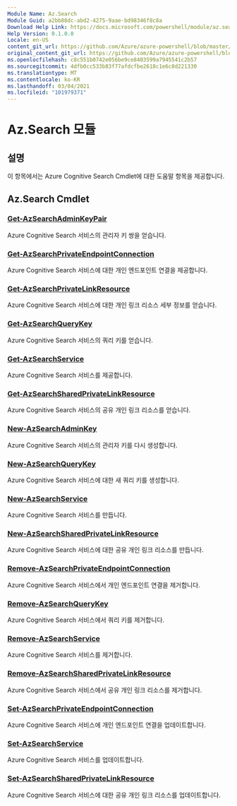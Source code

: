 ```yaml
---
Module Name: Az.Search
Module Guid: a2bb88dc-abd2-4275-9aae-bd98346f8c8a
Download Help Link: https://docs.microsoft.com/powershell/module/az.search
Help Version: 0.1.0.0
Locale: en-US
content_git_url: https://github.com/Azure/azure-powershell/blob/master/src/Search/Search/help/Az.Search.md
original_content_git_url: https://github.com/Azure/azure-powershell/blob/master/src/Search/Search/help/Az.Search.md
ms.openlocfilehash: c8c551b0742e056be9ce8403599a7945541c2b57
ms.sourcegitcommit: 4dfb0cc533b83f77afdcfbe2618c1e6c8d221330
ms.translationtype: MT
ms.contentlocale: ko-KR
ms.lasthandoff: 03/04/2021
ms.locfileid: "101979371"
---
```

# Az.Search 모듈
## 설명
이 항목에서는 Azure Cognitive Search Cmdlet에 대한 도움말 항목을 제공합니다.

## Az.Search Cmdlet
### [Get-AzSearchAdminKeyPair](Get-AzSearchAdminKeyPair.md)
Azure Cognitive Search 서비스의 관리자 키 쌍을 얻습니다.

### [Get-AzSearchPrivateEndpointConnection](Get-AzSearchPrivateEndpointConnection.md)
Azure Cognitive Search 서비스에 대한 개인 엔드포인트 연결을 제공합니다.

### [Get-AzSearchPrivateLinkResource](Get-AzSearchPrivateLinkResource.md)
Azure Cognitive Search 서비스에 대한 개인 링크 리소스 세부 정보를 얻습니다.

### [Get-AzSearchQueryKey](Get-AzSearchQueryKey.md)
Azure Cognitive Search 서비스의 쿼리 키를 얻습니다.

### [Get-AzSearchService](Get-AzSearchService.md)
Azure Cognitive Search 서비스를 제공합니다.

### [Get-AzSearchSharedPrivateLinkResource](Get-AzSearchSharedPrivateLinkResource.md)
Azure Cognitive Search 서비스의 공유 개인 링크 리소스를 얻습니다.

### [New-AzSearchAdminKey](New-AzSearchAdminKey.md)
Azure Cognitive Search 서비스의 관리자 키를 다시 생성합니다.

### [New-AzSearchQueryKey](New-AzSearchQueryKey.md)
Azure Cognitive Search 서비스에 대한 새 쿼리 키를 생성합니다.

### [New-AzSearchService](New-AzSearchService.md)
Azure Cognitive Search 서비스를 만듭니다.

### [New-AzSearchSharedPrivateLinkResource](New-AzSearchSharedPrivateLinkResource.md)
Azure Cognitive Search 서비스에 대한 공유 개인 링크 리소스를 만듭니다.

### [Remove-AzSearchPrivateEndpointConnection](Remove-AzSearchPrivateEndpointConnection.md)
Azure Cognitive Search 서비스에서 개인 엔드포인트 연결을 제거합니다.

### [Remove-AzSearchQueryKey](Remove-AzSearchQueryKey.md)
Azure Cognitive Search 서비스에서 쿼리 키를 제거합니다.

### [Remove-AzSearchService](Remove-AzSearchService.md)
Azure Cognitive Search 서비스를 제거합니다.

### [Remove-AzSearchSharedPrivateLinkResource](Remove-AzSearchSharedPrivateLinkResource.md)
Azure Cognitive Search 서비스에서 공유 개인 링크 리소스를 제거합니다.

### [Set-AzSearchPrivateEndpointConnection](Set-AzSearchPrivateEndpointConnection.md)
Azure Cognitive Search 서비스에 개인 엔드포인트 연결을 업데이트합니다.

### [Set-AzSearchService](Set-AzSearchService.md)
Azure Cognitive Search 서비스를 업데이트합니다.

### [Set-AzSearchSharedPrivateLinkResource](Set-AzSearchSharedPrivateLinkResource.md)
Azure Cognitive Search 서비스에 대한 공유 개인 링크 리소스를 업데이트합니다.

